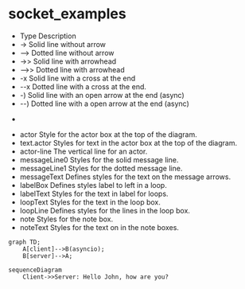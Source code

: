 # socket_examples

- Type	Description
- ->	Solid line without arrow
- -->	Dotted line without arrow
- ->>	Solid line with arrowhead
- -->>	Dotted line with arrowhead
- -x	Solid line with a cross at the end
- --x	Dotted line with a cross at the end.
- -)	Solid line with an open arrow at the end (async)
- --)	Dotted line with a open arrow at the end (async)
* 
- actor	Style for the actor box at the top of the diagram.
- text.actor	Styles for text in the actor box at the top of the diagram.
- actor-line	The vertical line for an actor.
- messageLine0	Styles for the solid message line.
- messageLine1	Styles for the dotted message line.
- messageText	Defines styles for the text on the message arrows.
- labelBox	Defines styles label to left in a loop.
- labelText	Styles for the text in label for loops.
- loopText	Styles for the text in the loop box.
- loopLine	Defines styles for the lines in the loop box.
- note	Styles for the note box.
- noteText	Styles for the text on in the note boxes.

```mermaid
graph TD;
    A[client]-->B(asyncio);
    B[server]-->A;
```


```mermaid
sequenceDiagram
    Client->>Server: Hello John, how are you?
```



